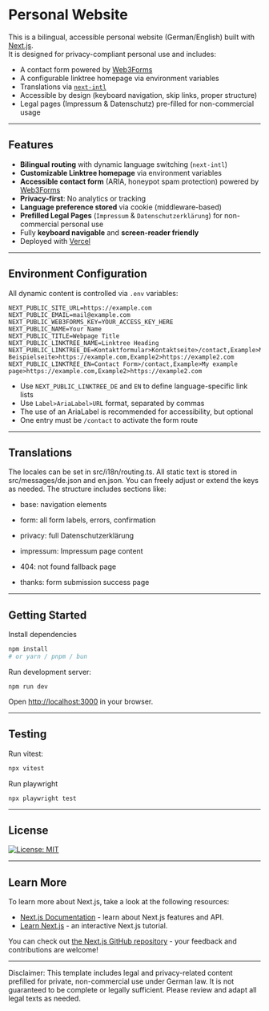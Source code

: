 # Personal Website

This is a bilingual, accessible personal website (German/English) built with [Next.js](https://nextjs.org).  
It is designed for privacy-compliant personal use and includes:

- A contact form powered by [Web3Forms](https://web3forms.com)
- A configurable linktree homepage via environment variables
- Translations via [`next-intl`](https://next-intl.dev)
- Accessible by design (keyboard navigation, skip links, proper structure)
- Legal pages (Impressum & Datenschutz) pre-filled for non-commercial usage

---

## Features

- **Bilingual routing** with dynamic language switching (`next-intl`)
- **Customizable Linktree homepage** via environment variables
- **Accessible contact form** (ARIA, honeypot spam protection) powered by [Web3Forms](https://web3forms.com)
- **Privacy-first**: No analytics or tracking
- **Language preference stored** via cookie (middleware-based)
- **Prefilled Legal Pages** (`Impressum` & `Datenschutzerklärung`) for non-commercial personal use
- Fully **keyboard navigable** and **screen-reader friendly**
- Deployed with [Vercel](https://vercel.com)


---

## Environment Configuration

All dynamic content is controlled via `.env` variables:

```env
NEXT_PUBLIC_SITE_URL=https://example.com
NEXT_PUBLIC_EMAIL=mail@example.com
NEXT_PUBLIC_WEB3FORMS_KEY=YOUR_ACCESS_KEY_HERE
NEXT_PUBLIC_NAME=Your Name
NEXT_PUBLIC_TITLE=Webpage Title
NEXT_PUBLIC_LINKTREE_NAME=Linktree Heading
NEXT_PUBLIC_LINKTREE_DE=Kontaktformular>Kontaktseite>/contact,Example>Meine Beispielseite>https://example.com,Example2>https://example2.com
NEXT_PUBLIC_LINKTREE_EN=Contact Form>/contact,Example>My example page>https://example.com,Example2>https://example2.com
```
- Use `NEXT_PUBLIC_LINKTREE_DE` and `EN` to define language-specific link lists
- Use `Label>AriaLabel>URL` format, separated by commas
- The use of an AriaLabel is recommended for accessibility, but optional
- One entry must be `/contact` to activate the form route
---
## Translations
The locales can be set in src/i18n/routing.ts.
All static text is stored in src/messages/de.json and en.json.
You can freely adjust or extend the keys as needed.
The structure includes sections like:

- base: navigation elements

- form: all form labels, errors, confirmation

- privacy: full Datenschutzerklärung

- impressum: Impressum page content

- 404: not found fallback page

- thanks: form submission success page
---
## Getting Started
Install dependencies
```bash
npm install
# or yarn / pnpm / bun
```
Run development server:
```
npm run dev
```
Open [http://localhost:3000](http://localhost:3000) in your browser.

---
## Testing
Run vitest:
```bash
npx vitest
```
Run playwright
```
npx playwright test
```
---

## License
[![License: MIT](https://img.shields.io/badge/License-MIT-yellow.svg)](https://opensource.org/licenses/MIT)

---
## Learn More

To learn more about Next.js, take a look at the following resources:

- [Next.js Documentation](https://nextjs.org/docs) - learn about Next.js features and API.
- [Learn Next.js](https://nextjs.org/learn) - an interactive Next.js tutorial.

You can check out [the Next.js GitHub repository](https://github.com/vercel/next.js) - your feedback and contributions are welcome!

---
Disclaimer: This template includes legal and privacy-related content prefilled for private, non-commercial use under German law. It is not guaranteed to be complete or legally sufficient. Please review and adapt all legal texts as needed.